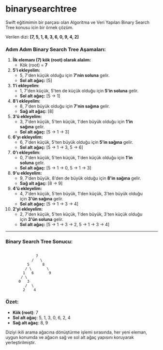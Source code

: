 # binarysearchtree
Swift eğitimimin bir parçası olan Algoritma ve Veri Yapıları Binary Search Tree konusu icin bir örnek çözüm.



Verilen dizi: **[7, 5, 1, 8, 3, 6, 0, 9, 4, 2]**

### **Adım Adım Binary Search Tree Aşamaları:**

1. **İlk elemanı (7) kök (root) olarak alalım:**
    - Kök (root) = **7**
2. **5'i ekleyelim:**
    - 5, 7'den küçük olduğu için **7'nin soluna** gelir.
    - **Sol alt ağaç:** [5]
3. **1'i ekleyelim:**
    - 1, 7'den küçük, 5'ten de küçük olduğu için **5'in soluna** gelir.
    - **Sol alt ağaç:** [5 -> 1]
4. **8'i ekleyelim:**
    - 8, 7'den büyük olduğu için **7'nin sağına** gelir.
    - **Sağ alt ağaç:** [8]
5. **3'ü ekleyelim:**
    - 3, 7'den küçük, 5'ten küçük, 1'den büyük olduğu için **1'in sağına** gelir.
    - **Sol alt ağaç:** [5 -> 1 -> 3]
6. **6'yı ekleyelim:**
    - 6, 7'den küçük, 5'ten büyük olduğu için **5'in sağına** gelir.
    - **Sol alt ağaç:** [5 -> 1 -> 3, 5 -> 6]
7. **0'ı ekleyelim:**
    - 0, 7'den küçük, 5'ten küçük, 1'den küçük olduğu için **1'in soluna** gelir.
    - **Sol alt ağaç:** [5 -> 1 -> 0, 5 -> 1 -> 3]
8. **9'u ekleyelim:**
    - 9, 7'den büyük, 8'den de büyük olduğu için **8'in sağına** gelir.
    - **Sağ alt ağaç:** [8 -> 9]
9. **4'ü ekleyelim:**
    - 4, 7'den küçük, 5'ten büyük, 1'den küçük, 3'ten büyük olduğu için **3'ün sağına** gelir.
    - **Sol alt ağaç:** [5 -> 1 -> 3 -> 4]
10. **2'yi ekleyelim:**
    - 2, 7'den küçük, 5'ten küçük, 1'den büyük, 3'ten küçük olduğu için **3'ün soluna** gelir.
    - **Sol alt ağaç:** [5 -> 1 -> 3 -> 2, 5 -> 1 -> 3 -> 4]

---

### **Binary Search Tree Sonucu:**

```

              7
            /   \
          5      8
         / \       \
        1   6       9
       / \
      0   3
         /  \
        2    4

```

### **Özet:**

- **Kök (root)**: 7
- **Sol alt ağaç**: 5, 1, 3, 0, 6, 2, 4
- **Sağ alt ağaç**: 8, 9

Diziyi ikili arama ağacına dönüştürme işlemi sırasında, her yeni eleman, uygun konumda ve ağacın sağ ve sol alt ağaç yapısını koruyarak yerleştirilmiştir.
